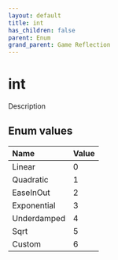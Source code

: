 ```yaml
---
layout: default
title: int
has_children: false
parent: Enum
grand_parent: Game Reflection
---
```

# int
Description 

## Enum values

| Name | Value |
|:----------|:--------------|
| Linear | 0 |
| Quadratic | 1 |
| EaseInOut | 2 |
| Exponential | 3 |
| Underdamped | 4 |
| Sqrt | 5 |
| Custom | 6 |

